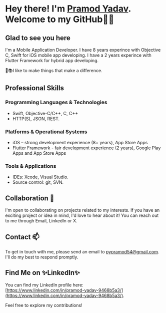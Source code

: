# Hey there! I'm [Pramod Yadav](https://www.linkedin.com/in/pramod-yadav-9468b5a3/). Welcome to my GitHub👋👋

## Glad to see you here

I'm a Mobile Application Developer. I have 8 years experince with Objective C, Swift for iOS mobile app developing. I have a 2 years experince with Flutter Framework for hybrid app developing.

📌📚I like to make things that make a difference.

## Professional Skills

### Programming Languages & Technologies
- Swift, Objective-C/C++, C, C++
- HTTP(S), JSON, REST.
  
### Platforms & Operational Systems
- iOS – strong development experience (8+ years), App Store Apps
 - Flutter Framework - fair development experience (2 years), Google Play Apps and App Store Apps
  
### Tools & Applications
- IDEs: Xcode, Visual Studio.
- Source control: git, SVN.


## Collaboration 🤝
I'm open to collaborating on projects related to my interests. If you have an exciting project or idea in mind, I'd love to hear about it! You can reach out to me through Email, LinkedIn or X.

## Contact 📫
To get in touch with me, please send an email to pypramod54@gmail.com. I'll do my best to respond promptly.

## Find Me on ✨LinkedIn✨

You can find my LinkedIn profile here: [https://www.linkedin.com/in/pramod-yadav-9468b5a3/](https://www.linkedin.com/in/pramod-yadav-9468b5a3/).

Feel free to explore my contributions!
<!--
**pramod7/pramod7** is a ✨ _special_ ✨ repository because its `README.md` (this file) appears on your GitHub profile.

Here are some ideas to get you started:

- 🔭 I’m currently working on ...
- 🌱 I’m currently learning ...
- 👯 I’m looking to collaborate on ...
- 🤔 I’m looking for help with ...
- 💬 Ask me about ...
- 📫 How to reach me: ...
- 😄 Pronouns: ...
- ⚡ Fun fact: ...
-->
